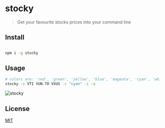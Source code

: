 # stocky

> Get your favourite stocks prices into your command line

## Install

```bash

npm i -g stocky

```

## Usage

  
```bash
# colors are: 'red', 'green', 'yellow', 'blue', 'magenta', 'cyan', 'white', 'gray'
stocky -s VTI VUN.TO VXUS -c "cyan" -i -a

```

![stocky](https://api.monosnap.com/file/download?id=ebX6AHFyj5hXgaPyq2sRCslKuxdZkv)

## License

[MIT](http://vjpr.mit-license.org)
